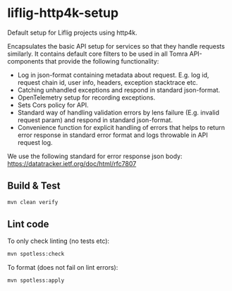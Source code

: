 # liflig-http4k-setup
Default setup for Liflig projects using http4k.

Encapsulates the basic API setup for services so that they handle requests
similarly. It contains default core filters to be used in all Tomra API-components that provide the
following functionality:

- Log in json-format containing metadata about request. E.g. log id, request chain id, user info,
  headers, exception stacktrace etc.
- Catching unhandled exceptions and respond in standard json-format.
- OpenTelemetry setup for recording exceptions.
- Sets Cors policy for API.
- Standard way of handling validation errors by lens failure (E.g. invalid request param) and
  respond in standard json-format.
- Convenience function for explicit handling of errors that helps to return error response in standard error format and
  logs throwable in API request log.

We use the following standard for error response json body: https://datatracker.ietf.org/doc/html/rfc7807

## Build & Test

```sh
mvn clean verify
```

## Lint code

To only check linting (no tests etc):

```bash
mvn spotless:check
```

To format (does not fail on lint errors):

```bash
mvn spotless:apply
```
